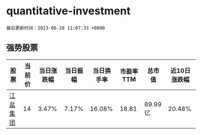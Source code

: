 # quantitative-investment

`最后更新时间：2023-06-28 11:07:33 +0800`

## 强势股票

|股票|当前价|当日涨跌幅|当日振幅|当日换手率|市盈率TTM|总市值|近10日涨跌幅|
|----|----|----|----|----|----|----|----|
|[江盐集团](https://xueqiu.com/S/SH601065)|14|3.47%|7.17%|16.08%|18.81|89.99亿|20.48%|
